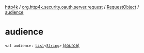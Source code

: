 [http4k](../../index.md) / [org.http4k.security.oauth.server.request](../index.md) / [RequestObject](index.md) / [audience](./audience.md)

# audience

`val audience: `[`List`](https://kotlinlang.org/api/latest/jvm/stdlib/kotlin.collections/-list/index.html)`<`[`String`](https://kotlinlang.org/api/latest/jvm/stdlib/kotlin/-string/index.html)`>` [(source)](https://github.com/http4k/http4k/blob/master/http4k-security-oauth/src/main/kotlin/org/http4k/security/oauth/server/request/RequestObject.kt#L25)